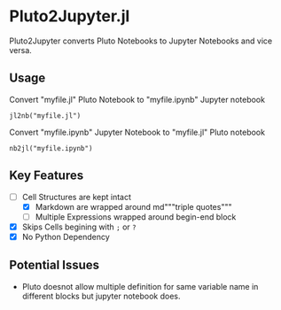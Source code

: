 # Pluto2Jupyter.jl

Pluto2Jupyter converts Pluto Notebooks to Jupyter Notebooks and vice versa.

## Usage

Convert "myfile.jl" Pluto Notebook to  "myfile.ipynb" Jupyter notebook

`jl2nb("myfile.jl")`

Convert "myfile.ipynb" Jupyter Notebook to  "myfile.jl" Pluto notebook

`nb2jl("myfile.ipynb")`

## Key Features

- [ ] Cell Structures are kept intact
  - [X] Markdown are wrapped around md"""triple quotes"""
  - [ ] Multiple Expressions wrapped around  begin-end block
- [X] Skips Cells begining with `;` or `?`
- [X] No Python Dependency

## Potential Issues
- Pluto doesnot allow multiple definition for same variable name in different blocks but jupyter notebook does.
